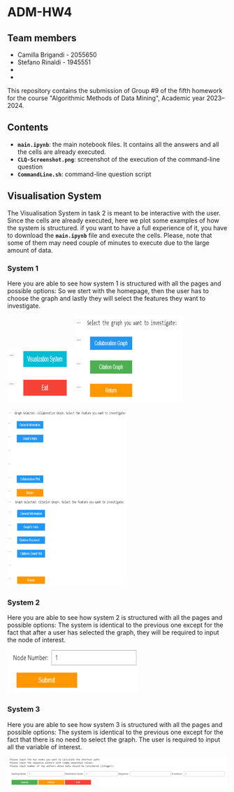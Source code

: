 # ADM-HW4

## Team members
* Camilla Brigandi - 2055650
* Stefano Rinaldi - 1945551
* 
*


This repository contains the submission of Group #9 of the fifth homework for the course "Algorithmic Methods of Data Mining", Academic year 2023–2024.

## Contents

* __`main.ipynb`__: the main notebook files. It contains all the answers and all the cells are already executed.
* __`CLQ-Screenshot.png`__: screenshot of the execution of the command-line question
* __`CommandLine.sh`__: command-line question script

## Visualisation System

The Visualisation System in task 2 is meant to be interactive with the user. Since the cells are already executed, here we plot some examples of how the system is structured. if you want to have a full experience of it, you have to download the __`main.ipynb`__ file and execute the cells. Please, note that some of them may need couple of minutes to execute due to the large amount of data.


### System 1
Here you are able to see how system 1 is structured with all the pages and possible options:
So we stert with the homepage, then the user has to choose the graph and lastly they will select the features they want to investigate.

<p float="left">
    <img src="images/home.png" width="150" height="125" />
    <img src="images/graphs.png" width="250" height="200" />
</p>

<p>
    <img src="images/collaboration_graph.png" width="275" height="200" />
    <img src="images/Citation_graph.png" width="275" height="200" />
</p>

### System 2
Here you are able to see how system 2 is structured with all the pages and possible options:
The system is identical to the previous one except for the fact that after a user has selected the graph, they will be required to input the node of interest.

<img src="images/submit.png" width="300" height="100" alt="Image Alt Text">


### System 3
Here you are able to see how system 3 is structured with all the pages and possible options:
The system is identical to the previous one except for the fact that there is no need to select the graph. The user is required to input all the variable of interest.

<img src="images/input2.png" />


